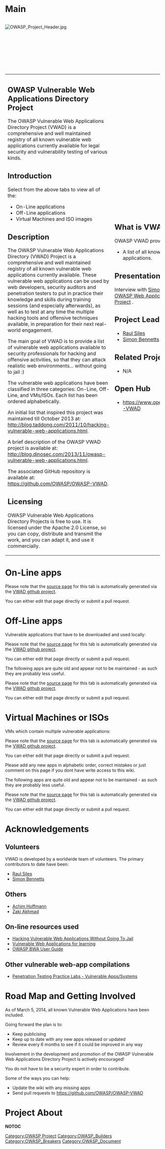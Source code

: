 # Main

<div style="width:100%;height:160px;border:0,margin:0;overflow: hidden;">

![OWASP_Project_Header.jpg](OWASP_Project_Header.jpg
"OWASP_Project_Header.jpg")

</div>

<table>
<tbody>
<tr class="odd">
<td><h2 id="owasp_vulnerable_web_applications_directory_project">OWASP Vulnerable Web Applications Directory Project</h2>
<p>The OWASP Vulnerable Web Applications Directory Project (VWAD) is a comprehensive and well maintained registry of all known vulnerable web applications currently available for legal security and vulnerability testing of various kinds.</p>
<h2 id="introduction">Introduction</h2>
<p>Select from the above tabs to view all of the:</p>
<ul>
<li>On-Line applications</li>
<li>Off-Line applications</li>
<li>Virtual Machines and ISO images</li>
</ul>
<h2 id="description">Description</h2>
<p>The OWASP Vulnerable Web Applications Directory (VWAD) Project is a comprehensive and well maintained registry of all known vulnerable web applications currently available. These vulnerable web applications can be used by web developers, security auditors and penetration testers to put in practice their knowledge and skills during training sessions (and especially afterwards), as well as to test at any time the multiple hacking tools and offensive techniques available, in preparation for their next real-world engagement.</p>
<p>The main goal of VWAD is to provide a list of vulnerable web applications available to security professionals for hacking and offensive activities, so that they can attack realistic web environments... without going to jail :)</p>
<p>The vulnerable web applications have been classified in three categories: On-Line, Off-Line, and VMs/ISOs. Each list has been ordered alphabetically.</p>
<p>An initial list that inspired this project was maintained till October 2013 at: <a href="http://blog.taddong.com/2011/10/hacking-vulnerable-web-applications.html">http://blog.taddong.com/2011/10/hacking-vulnerable-web-applications.html</a>.</p>
<p>A brief description of the OWASP VWAD project is available at: <a href="http://blog.dinosec.com/2013/11/owasp-vulnerable-web-applications.html">http://blog.dinosec.com/2013/11/owasp-vulnerable-web-applications.html</a>.</p>
<p>The associated GitHub repository is available at: <a href="https://github.com/OWASP/OWASP-VWAD">https://github.com/OWASP/OWASP-VWAD</a>.</p>
<h2 id="licensing">Licensing</h2>
<p>OWASP Vulnerable Web Applications Directory Projects is free to use. It is licensed under the Apache 2.0 License, so you can copy, distribute and transmit the work, and you can adapt it, and use it commercially.</p></td>
<td><h2 id="what_is_vwad">What is VWAD?</h2>
<p>OWASP VWAD provides:</p>
<ul>
<li>A list of all known vulnerable web applications.</li>
</ul>
<h2 id="presentation">Presentation</h2>
<p>Interview with <a href="https://soundcloud.com/trustedsoftwarealliance/simon-bennetts-web">Simon Bennetts – The OWASP Web Applications Vulnerability Project</a> .</p>
<h2 id="project_leaders">Project Leaders</h2>
<ul>
<li><a href="mailto:raul@raulsiles.com">Raul Siles</a></li>
<li><a href="User:Simon_Bennetts" title="wikilink">Simon Bennetts</a></li>
</ul>
<h2 id="related_projects">Related Projects</h2>
<ul>
<li>N/A</li>
</ul>
<h2 id="open_hub">Open Hub</h2>
<ul>
<li><a href="https://www.openhub.net/p/OWASP-VWAD">https://www.openhub.net/p/OWASP-VWAD</a></li>
</ul></td>
<td><h2 id="quick_download">Quick Download</h2>
<ul>
<li>N/A - The project is self contained on the wiki.</li>
<li>GitHub repository - <a href="https://github.com/OWASP/OWASP-VWAD">https://github.com/OWASP/OWASP-VWAD</a></li>
</ul>
<h2 id="news_and_events">News and Events</h2>
<ul>
<li>[16 Oct 2013] Project created.</li>
</ul>
<h2 id="in_print">In Print</h2>
<p>N/A</p></td>
</tr>
</tbody>
</table>

# On-Line apps

Please note that the [source
page](https://www.owasp.org/index.php/OWASP_Vulnerable_Web_Applications_Directory_Project/Pages/Online)
for this tab is automatically generated via the [VWAD github
project](https://github.com/OWASP/OWASP-VWAD).

You can either edit that page directly or submit a pull request.

# Off-Line apps

Vulnerable applications that have to be downloaded and used locally:

Please note that the [source
page](https://www.owasp.org/index.php/OWASP_Vulnerable_Web_Applications_Directory_Project/Pages/Offline)
for this tab is automatically generated via the [VWAD github
project](https://github.com/OWASP/OWASP-VWAD).

You can either edit that page directly or submit a pull request.

The following apps are quite old and appear not to be maintained - as
such they are probably less useful.

Please note that the [source
page](https://www.owasp.org/index.php/OWASP_Vulnerable_Web_Applications_Directory_Project/Pages/OfflineOld)
for this tab is automatically generated via the [VWAD github
project](https://github.com/OWASP/OWASP-VWAD).

You can either edit that page directly or submit a pull request.

# Virtual Machines or ISOs

VMs which contain multiple vulnerable applications:

Please note that the [source
page](https://www.owasp.org/index.php/OWASP_Vulnerable_Web_Applications_Directory_Project/Pages/VMs)
for this tab is automatically generated via the [VWAD github
project](https://github.com/OWASP/OWASP-VWAD).

You can either edit that page directly or submit a pull request.

Please add any new apps in alphabetic order, correct mistakes or just
comment on this page if you dont have write access to this wiki.

The following apps are quite old and appear not to be maintained - as
such they are probably less useful.

Please note that the [source
page](https://www.owasp.org/index.php/OWASP_Vulnerable_Web_Applications_Directory_Project/Pages/VMsOld)
for this tab is automatically generated via the [VWAD github
project](https://github.com/OWASP/OWASP-VWAD).

You can either edit that page directly or submit a pull request.

# Acknowledgements

## Volunteers

VWAD is developed by a worldwide team of volunteers. The primary
contributors to date have been:

  - [Raul Siles](mailto:raul@raulsiles.com)
  - [Simon Bennetts](User:Simon_Bennetts "wikilink")

## Others

  - [Achim Hoffmann](mailto:achim@owasp.org)
  - [Zaki Akhmad](User:Zakiakhmad "wikilink")

## On-line resources used

  - [Hacking Vulnerable Web Applications Without Going To
    Jail](http://blog.taddong.com/2011/10/hacking-vulnerable-web-applications.html)
  - [Vulnerable Web Applications for
    learning](http://securitythoughts.wordpress.com/2010/03/22/vulnerable-web-applications-for-learning/)
  - [OWASP BWA User
    Guide](http://code.google.com/p/owaspbwa/wiki/UserGuide)

## Other vulnerable web-app compilations

  - [Penetration Testing Practice Labs - Vulnerable
    Apps/Systems](http://www.amanhardikar.com/mindmaps/Practice.html)

# Road Map and Getting Involved

As of March 5, 2014, all known Vulnerable Web Applications have been
included.

Going forward the plan is to:

  - Keep publicising
  - Keep up to date with any new apps released or updated
  - Review every 6 months to see if it could be improved in any way

Involvement in the development and promotion of the OWASP Vulnerable Web
Applications Directory Project is actively encouraged\!

You do not have to be a security expert in order to contribute.

Some of the ways you can help:

  - Update the wiki with any missing apps
  - Send pull requests to <https://github.com/OWASP/OWASP-VWAD>

# Project About

__NOTOC__ <headertabs />

[Category:OWASP Project](Category:OWASP_Project "wikilink")
[Category:OWASP_Builders](Category:OWASP_Builders "wikilink")
[Category:OWASP_Breakers](Category:OWASP_Breakers "wikilink")
[Category:OWASP_Document](Category:OWASP_Document "wikilink")